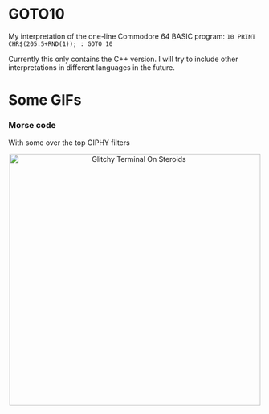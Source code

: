 # GOTO10

My interpretation of the one-line Commodore 64 BASIC program: `10 PRINT CHR$(205.5+RND(1)); : GOTO 10`

Currently this only contains the C++ version. I will try to include other interpretations in different languages in the future.

# Some GIFs

### Morse code

With some over the top GIPHY filters

<p align="center">
  
  <img src="./gifs/terminalOnSteroids.gif" alt="Glitchy Terminal On Steroids" width="500"/>

</p>
